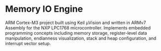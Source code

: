 # Memory IO Engine
ARM Cortex-M3 project built using Keil µVision and written in ARMv7 Assembly for the NXP LPC1768 microcontroller. Implements embedded programming concepts including memory storage, register-level data manipulation, endianness visualization, stack and heap configuration, and interrupt vector setup.
